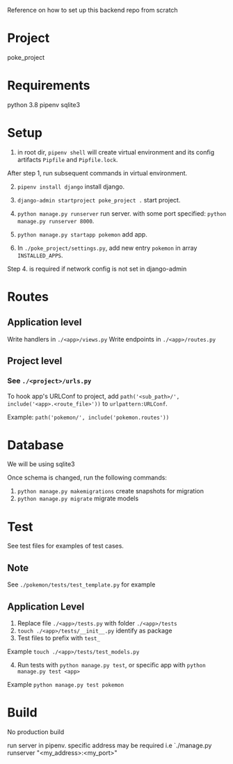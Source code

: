 
Reference on how to set up this backend repo from scratch


# Project
poke_project

# Requirements

python 3.8
pipenv
sqlite3

# Setup

1. in root dir, ```pipenv shell``` will create virtual environment and its config artifacts ```Pipfile``` and ```Pipfile.lock```.

After step 1, run subsequent commands in virtual environment.

2. ```pipenv install django``` install django.
3. ```django-admin startproject poke_project .``` start project.

4. ```python manage.py runserver``` run server. with some port specified: ```python manage.py runserver 8000```.
5. ```python manage.py startapp pokemon``` add app.
6. In ```./poke_project/settings.py```, add new entry ```pokemon``` in array ```INSTALLED_APPS```.

Step 4. is required if network config is not set in django-admin

# Routes


## Application level

Write handlers in ```./<app>/views.py```
Write endpoints in ```./<app>/routes.py```


## Project level

### See ```./<project>/urls.py```

To hook app's URLConf to project, add ```path('<sub_path>/', include('<app>.<route_file>'))``` to ```urlpattern:URLConf```.

Example: ```path('pokemon/', include('pokemon.routes'))```

# Database

We will be using sqlite3

Once schema is changed, run the following commands:
1. ```python manage.py makemigrations``` create snapshots for migration
2. ```python manage.py migrate``` migrate models


# Test

See test files for examples of test cases.

## Note

See ```./pokemon/tests/test_template.py``` for example

## Application Level

1. Replace file ```./<app>/tests.py``` with folder ```./<app>/tests```
2. ```touch ./<app>/tests/__init__.py``` identify as package
3. Test files to prefix with ```test_```

Example ```touch ./<app>/tests/test_models.py```

4. Run tests with ```python manage.py test```, or specific app with ```python manage.py test <app>```

Example ```python manage.py test pokemon```




# Build

No production build

run server in pipenv. specific address may be required i.e `./manage.py runserver "<my_address>:<my_port>"